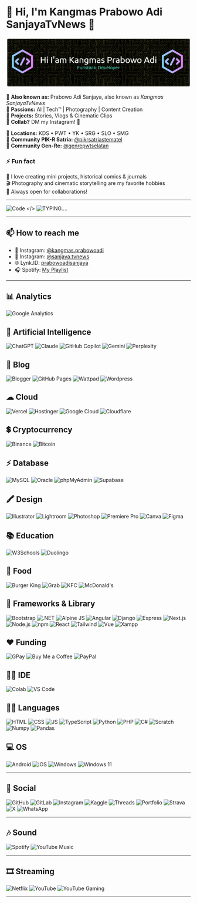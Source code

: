 # 💁 Hi, I'm Kangmas Prabowo Adi SanjayaTvNews 🌱 

![Kangmas.PrabowoAdi](banner-github.png)

💁 **Also known as:** Prabowo Adi Sanjaya, also known as *Kangmas SanjayaTvNews*  
🌱 **Passions:** AI | Tech™ | Photography | Content Creation  
🎥 **Projects:** Stories, Vlogs & Cinematic Clips  
🤝 **Collab?** DM my Instagram! 📩  

📍 **Locations:** KDS • PWT • YK • SRG • SLO • SMG  
🌲 **Community PIK-R Satria:** [@pikrsatriastematel](https://www.instagram.com/pikrsatriastematel)    
🌱 **Community Gen-Re:** [@genrepwtselatan](https://www.instagram.com/genrepwtselatan)

### ⚡ Fun fact
📸 I love creating mini projects, historical comics & journals  
🎬 Photography and cinematic storytelling are my favorite hobbies  
🤝 Always open for collaborations!

---

![Code </>](https://media.giphy.com/media/v1.Y2lkPTc5MGI3NjExZXB0MWVnN2lwOGViYTNxMXNnZnZ6ZjR3YnIwanFqb21wNnY4eHVmMCZlcD12MV9naWZzX3NlYXJjaCZjdD1n/xT9IgzoKnwFNmISR8I/giphy.gif)
![TYPING....](https://media1.giphy.com/media/v1.Y2lkPTc5MGI3NjExMXQ4NWk0cTk3dnBtbzkxcnF2ZzhsaWRhNXZpaGxzZjViangyYmM4ayZlcD12MV9pbnRlcm5hbF9naWZfYnlfaWQmY3Q9Zw/Ws6T5PN7wHv3cY8xy8/giphy.gif)

---

## 📫 How to reach me
- 📸 Instagram: [@kangmas.prabowoadi](https://instagram.com/kangmas.prabowoadi)  
- 🎥 Instagram: [@sanjaya.tvnews](https://instagram.com/sanjaya.tvnews)  
- 🌐 Lynk.ID: [prabowoadisanjaya](https://lynk.id/prabowoadisanjaya)  
- 🎧 Spotify: [My Playlist](https://open.spotify.com/user/31vaxeqjndf4rtiq7jenh6372cce?si=cvxmtPJ0QKicEfbIgL4VIQ)

---

## 📊 Analytics
![Google Analytics](https://img.shields.io/badge/Google%20Analytics-E37400?style=for-the-badge&logo=google%20analytics&logoColor=white)

## 🤖 Artificial Intelligence
![ChatGPT](https://img.shields.io/badge/ChatGPT-74aa9c?style=for-the-badge&logo=openai&logoColor=white)
![Claude](https://img.shields.io/badge/Claude-D97757?style=for-the-badge&logo=claude&logoColor=white)
![GitHub Copilot](https://img.shields.io/badge/github%20copilot-000000?style=for-the-badge&logo=githubcopilot&logoColor=white)
![Gemini](https://img.shields.io/badge/Google%20Gemini-8E75B2?style=for-the-badge&logo=googlegemini&logoColor=white)
![Perplexity](https://img.shields.io/badge/Perplexity-1FB8CD?style=for-the-badge&logo=perplexity&logoColor=white)

## 📝 Blog
![Blogger](https://img.shields.io/badge/Blogger-FF5722?style=for-the-badge&logo=blogger&logoColor=white)
![GitHub Pages](https://img.shields.io/badge/GitHub%20Pages-222222?style=for-the-badge&logo=github%20Pages&logoColor=white)
![Wattpad](https://img.shields.io/badge/Wattpad-F96854?style=for-the-badge&logo=wattpad&logoColor=white)
![Wordpress](https://img.shields.io/badge/Wordpress-21759B?style=for-the-badge&logo=wordpress&logoColor=white)

## ☁ Cloud
![Vercel](https://img.shields.io/badge/Vercel-000000?style=for-the-badge&logo=vercel&logoColor=white)
![Hostinger](https://img.shields.io/badge/Hostinger-673DE6?style=for-the-badge&logo=hostinger&logoColor=white)
![Google Cloud](https://img.shields.io/badge/Google_Cloud-4285F4?style=for-the-badge&logo=google-cloud&logoColor=white)
![Cloudflare](https://img.shields.io/badge/Cloudflare-F38020?style=for-the-badge&logo=Cloudflare&logoColor=white)

## 💲 Cryptocurrency
![Binance](https://img.shields.io/badge/Binance-FCD535?style=for-the-badge&logo=binance&logoColor=000)
![Bitcoin](https://img.shields.io/badge/Bitcoin-000000?style=for-the-badge&logo=bitcoin&logoColor=white)

## ⚡ Database
![MySQL](https://img.shields.io/badge/MySQL-005C84?style=for-the-badge&logo=mysql&logoColor=white)
![Oracle](https://img.shields.io/badge/Oracle-F80000?style=for-the-badge&logo=Oracle&logoColor=white)
![phpMyAdmin](https://img.shields.io/badge/phpmyadmin-6C78AF?style=for-the-badge&logo=phpmyadmin&logoColor=white)
![Supabase](https://img.shields.io/badge/Supabase-181818?style=for-the-badge&logo=supabase&logoColor=white)

## 🖍 Design
![Illustrator](https://img.shields.io/badge/Adobe%20Illustrator-FF9A00?style=for-the-badge&logo=adobe%20illustrator&logoColor=white)
![Lightroom](https://img.shields.io/badge/Adobe%20Lightroom-31A8FF?style=for-the-badge&logo=Adobe%20Lightroom&logoColor=white)
![Photoshop](https://img.shields.io/badge/Adobe%20Photoshop-31A8FF?style=for-the-badge&logo=Adobe%20Photoshop&logoColor=black)
![Premiere Pro](https://img.shields.io/badge/Adobe%20Premiere%20Pro-9999FF?style=for-the-badge&logo=Adobe%20Premiere%20Pro&logoColor=white)
![Canva](https://img.shields.io/badge/Canva-%2300C4CC.svg?&style=for-the-badge&logo=Canva&logoColor=white)
![Figma](https://img.shields.io/badge/Figma-F24E1E?style=for-the-badge&logo=figma&logoColor=white)

## 📚 Education
![W3Schools](https://img.shields.io/badge/W3Schools-04AA6D?style=for-the-badge&logo=W3Schools&logoColor=white)
![Duolingo](https://img.shields.io/badge/Duolingo-58CC02?style=for-the-badge&logo=Duolingo&logoColor=white)

## 🍔 Food
![Burger King](https://img.shields.io/badge/Burger%20King-D62300?style=for-the-badge&logo=Burger%20King&logoColor=white)
![Grab](https://img.shields.io/badge/Grab-00B14F?style=for-the-badge&logo=grab&logoColor=white)
![KFC](https://img.shields.io/badge/KFC-F40027?style=for-the-badge&logo=kfc&logoColor=white)
![McDonald's](https://img.shields.io/badge/McDonald's-FBC817?style=for-the-badge&logo=McDonald's&logoColor=white)

## 🚀 Frameworks & Library
![Bootstrap](https://img.shields.io/badge/Bootstrap-563D7C?style=for-the-badge&logo=bootstrap&logoColor=white)
![.NET](https://img.shields.io/badge/.NET-512BD4?style=for-the-badge&logo=dotnet&logoColor=white)
![Alpine JS](https://img.shields.io/badge/Alpine%20JS-8BC0D0?style=for-the-badge&logo=alpinedotjs&logoColor=black)
![Angular](https://img.shields.io/badge/Angular-DD0031?style=for-the-badge&logo=angular&logoColor=white)
![Django](https://img.shields.io/badge/Django-092E20?style=for-the-badge&logo=django&logoColor=green)
![Express](https://img.shields.io/badge/Express%20js-000000?style=for-the-badge&logo=express&logoColor=white)
![Next.js](https://img.shields.io/badge/next%20js-000000?style=for-the-badge&logo=nextdotjs&logoColor=white)
![Node.js](https://img.shields.io/badge/Node%20js-339933?style=for-the-badge&logo=nodedotjs&logoColor=white)
![npm](https://img.shields.io/badge/npm-CB3837?style=for-the-badge&logo=npm&logoColor=white)
![React](https://img.shields.io/badge/React-20232A?style=for-the-badge&logo=react&logoColor=61DAFB)
![Tailwind](https://img.shields.io/badge/Tailwind_CSS-38B2AC?style=for-the-badge&logo=tailwind-css&logoColor=white)
![Vue](https://img.shields.io/badge/Vue%20js-35495E?style=for-the-badge&logo=vuedotjs&logoColor=4FC08D)
![Xampp](https://img.shields.io/badge/Xampp-F37623?style=for-the-badge&logo=xampp&logoColor=white)

## ❤️ Funding
![GPay](https://img.shields.io/badge/G%20pay-2875E3?style=for-the-badge&logo=googlepay&logoColor=white)
![Buy Me a Coffee](https://img.shields.io/badge/Buy_Me_A_Coffee-FFDD00?style=for-the-badge&logo=buy-me-a-coffee&logoColor=black)
![PayPal](https://img.shields.io/badge/PayPal-00457C?style=for-the-badge&logo=paypal&logoColor=white)

## 👩‍💻 IDE
![Colab](https://img.shields.io/badge/Colab-F9AB00?style=for-the-badge&logo=googlecolab&color=525252)
![VS Code](https://img.shields.io/badge/Visual_Studio_Code-0078D4?style=for-the-badge&logo=visual%20studio%20code&logoColor=white)

## 👨‍💻 Languages
![HTML](https://img.shields.io/badge/HTML5-E34F26?style=for-the-badge&logo=html5&logoColor=white)
![CSS](https://img.shields.io/badge/CSS3-1572B6?style=for-the-badge&logo=css3&logoColor=white)
![JS](https://img.shields.io/badge/JavaScript-323330?style=for-the-badge&logo=javascript&logoColor=F7DF1E)
![TypeScript](https://img.shields.io/badge/TypeScript-007ACC?style=for-the-badge&logo=typescript&logoColor=white)
![Python](https://img.shields.io/badge/Python-FFD43B?style=for-the-badge&logo=python&logoColor=blue)
![PHP](https://img.shields.io/badge/PHP-777BB4?style=for-the-badge&logo=php&logoColor=white)
![C#](https://img.shields.io/badge/C%23-239120?style=for-the-badge&logo=csharp&logoColor=white)
![Scratch](https://img.shields.io/badge/Scratch-4D97FF?style=for-the-badge&logo=Scratch&logoColor=white)
![Numpy](https://img.shields.io/badge/Numpy-777BB4?style=for-the-badge&logo=numpy&logoColor=white)
![Pandas](https://img.shields.io/badge/Pandas-2C2D72?style=for-the-badge&logo=pandas&logoColor=white)

## 💻 OS
![Android](https://img.shields.io/badge/Android-3DDC84?style=for-the-badge&logo=android&logoColor=white)
![iOS](https://img.shields.io/badge/iOS-000000?style=for-the-badge&logo=ios&logoColor=white)
![Windows](https://img.shields.io/badge/Windows-0078D6?style=for-the-badge&logo=windows&logoColor=white)
![Windows 11](https://img.shields.io/badge/Windows_11-0078d4?style=for-the-badge&logo=windows-11&logoColor=white)

---

## 👨 Social
![GitHub](https://img.shields.io/badge/GitHub-100000?style=for-the-badge&logo=github&logoColor=white)
![GitLab](https://img.shields.io/badge/GitLab-330F63?style=for-the-badge&logo=gitlab&logoColor=white)
![Instagram](https://img.shields.io/badge/Instagram-E4405F?style=for-the-badge&logo=instagram&logoColor=white)
![Kaggle](https://img.shields.io/badge/Kaggle-20BEFF?style=for-the-badge&logo=Kaggle&logoColor=white)
![Threads](https://img.shields.io/badge/Threads-000000?style=for-the-badge&logo=Threads&logoColor=white)
![Portfolio](https://img.shields.io/badge/Portfolio-255E63?style=for-the-badge&logo=About.me&logoColor=white)
![Strava](https://img.shields.io/badge/Strava-FC4C02?style=for-the-badge&logo=strava&logoColor=white)
![X](https://img.shields.io/badge/X-000000?style=for-the-badge&logo=x&logoColor=white)
![WhatsApp](https://img.shields.io/badge/WhatsApp-25D366?style=for-the-badge&logo=WhatsApp&logoColor=white)

---

## 🎶 Sound
![Spotify](https://img.shields.io/badge/Spotify-1ED760?&style=for-the-badge&logo=spotify&logoColor=white)
![YouTube Music](https://img.shields.io/badge/YouTube_Music-FF0000?style=for-the-badge&logo=youtube-music&logoColor=white)

---

## 🎞 Streaming
![Netflix](https://img.shields.io/badge/Netflix-E50914?style=for-the-badge&logo=netflix&logoColor=white)
![YouTube](https://img.shields.io/badge/YouTube-FF0000?style=for-the-badge&logo=youtube&logoColor=white)
![YouTube Gaming](https://img.shields.io/badge/YouTube_Gaming-FF0000?style=for-the-badge&logo=youtube-gaming&logoColor=white)

---
